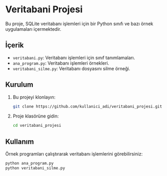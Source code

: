 # Veritabani Projesi

Bu proje, SQLite veritabanı işlemleri için bir Python sınıfı ve bazı örnek uygulamaları içermektedir.

## İçerik

- `veritabani.py`: Veritabanı işlemleri için sınıf tanımlamaları.
- `ana_program.py`: Veritabanı işlemleri örnekleri.
- `veritabani_silme.py`: Veritabanı dosyasını silme örneği.

## Kurulum

1. Bu projeyi klonlayın:
    ```bash
    git clone https://github.com/kullanici_adi/veritabani_projesi.git
    ```

2. Proje klasörüne gidin:
    ```bash
    cd veritabani_projesi
    ```

## Kullanım

Örnek programları çalıştırarak veritabanı işlemlerini görebilirsiniz:
```bash
python ana_program.py
python veritabani_silme.py
